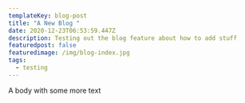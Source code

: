 ```yaml
---
templateKey: blog-post
title: "A New Blog "
date: 2020-12-23T06:53:59.447Z
description: Testing out the blog feature about how to add stuff
featuredpost: false
featuredimage: /img/blog-index.jpg
tags:
  - testing
---
```

A body with some more text